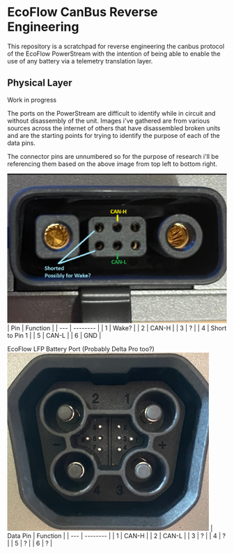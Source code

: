 # EcoFlow CanBus Reverse Engineering
This repository is a scratchpad for reverse engineering the canbus protocol of the EcoFlow PowerStream with the intention of being able to enable the use of any battery via a telemetry translation layer.

## Physical Layer

Work in progress

The ports on the PowerStream are difficult to identify while in circuit and without disassembly of the unit. Images i've gathered are from various sources across the internet of others that have disassembled broken units and are the starting points for trying to identify the purpose of each of the data pins.

The connector pins are unnumbered so for the purpose of research i'll be referencing them based on the above image from top left to bottom right.

![alt text](images/PS-Battery-port-tight.png)
| Pin   | Function          |
| ---   | --------          |
| 1     | Wake?             |
| 2     | CAN-H             |
| 3     | ?                 |
| 4     | Short to Pin 1    | 
| 5     | CAN-L             |
| 6     | GND               |


EcoFlow LFP Battery Port (Probably Delta Pro too?)
![alt text](images/EF-LFP-Battery-port-tight.png)
| Data Pin   | Function          |
| ---   | --------          |
| 1     | CAN-H             |
| 2     | CAN-L             |
| 3     | ?                 |
| 4     | ?                 | 
| 5     | ?                 |
| 6     | ?                 |